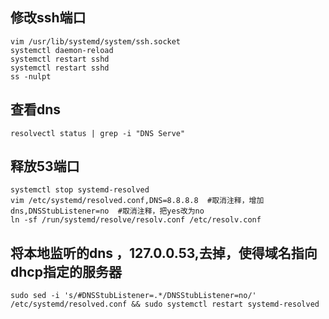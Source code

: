 ## 修改ssh端口
```
vim /usr/lib/systemd/system/ssh.socket
systemctl daemon-reload
systemctl restart sshd
systemctl restart sshd
ss -nulpt
```

## 查看dns
```
resolvectl status | grep -i "DNS Serve"
```

## 释放53端口
```
systemctl stop systemd-resolved
vim /etc/systemd/resolved.conf,DNS=8.8.8.8  #取消注释，增加dns,DNSStubListener=no  #取消注释，把yes改为no
ln -sf /run/systemd/resolve/resolv.conf /etc/resolv.conf
```

## 将本地监听的dns ，127.0.0.53,去掉，使得域名指向dhcp指定的服务器
```
sudo sed -i 's/#DNSStubListener=.*/DNSStubListener=no/' /etc/systemd/resolved.conf && sudo systemctl restart systemd-resolved
```
